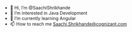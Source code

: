 - 👋 Hi, I’m @SaachiShrikhande
- 👀 I’m interested in Java Development 
- 🌱 I’m currently learning Angular
- 📫 How to reach me Saachi.Shrikhande@cognizant.com

<!---
SaachiShrikhande/SaachiShrikhande is a ✨ special ✨ repository because its `README.md` (this file) appears on your GitHub profile.
You can click the Preview link to take a look at your changes.
--->
